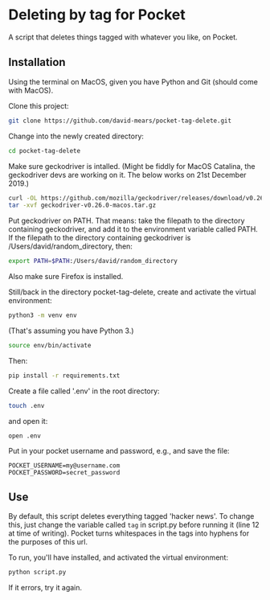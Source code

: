 # Deleting by tag for Pocket

A script that deletes things tagged with whatever you like, on Pocket.

## Installation

Using the terminal on MacOS, given you have Python and Git (should come with MacOS).

Clone this project:
```bash
git clone https://github.com/david-mears/pocket-tag-delete.git
```

Change into the newly created directory:
```bash
cd pocket-tag-delete
```

Make sure geckodriver is intalled. (Might be fiddly for MacOS Catalina, the geckodriver devs are working on it. The below works on 21st December 2019.) 

```bash
curl -OL https://github.com/mozilla/geckodriver/releases/download/v0.26.0/geckodriver-v0.26.0-macos.tar.gz
tar -xvf geckodriver-v0.26.0-macos.tar.gz
```

Put geckodriver on PATH. That means: take the filepath to the directory containing geckodriver, and add it to the environment variable called PATH. If the filepath to the directory containing geckodriver is /Users/david/random_directory, then:

```bash
export PATH=$PATH:/Users/david/random_directory
```

Also make sure Firefox is installed.

Still/back in the directory pocket-tag-delete, create and activate the virtual environment:
```bash
python3 -m venv env
```
(That's assuming you have Python 3.)
```bash
source env/bin/activate
```

Then:
```bash
pip install -r requirements.txt
```

Create a file called '.env' in the root directory:
```bash
touch .env
```

and open it:
```
open .env
```

Put in your pocket username and password, e.g., and save the file:

```
POCKET_USERNAME=my@username.com
POCKET_PASSWORD=secret_password
```

## Use

By default, this script deletes everything tagged 'hacker news'. To change this, just change the variable called `tag` in script.py before running it (line 12 at time of writing). Pocket turns whitespaces in the tags into hyphens for the purposes of this url.

To run, you'll have installed, and activated the virtual environment:
```bash
python script.py
```

If it errors, try it again.
